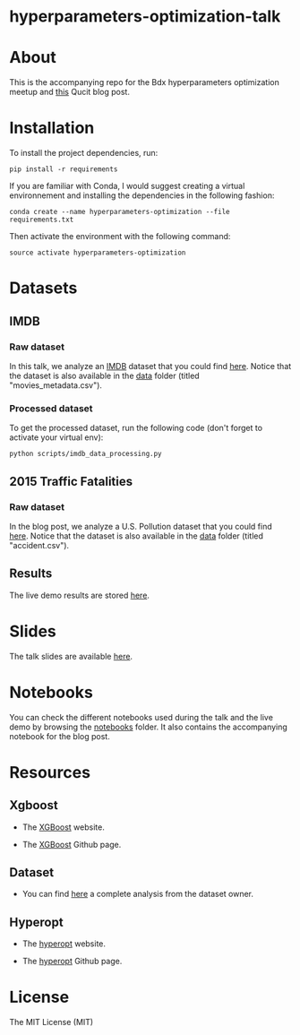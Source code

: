 # hyperparameters-optimization-talk


# About

This is the accompanying repo for the Bdx hyperparameters optimization meetup and [this]() Qucit blog post.



# Installation

To install the project dependencies, run:

`pip install -r requirements`

If you are familiar with Conda, I would suggest creating a virtual environnement
and installing the dependencies in the following fashion:

`conda create --name hyperparameters-optimization --file requirements.txt`

Then activate the environment with the following command:

`source activate hyperparameters-optimization`


# Datasets

## IMDB

### Raw dataset

In this talk, we analyze an [IMDB](http://www.imdb.com/) dataset that you could find [here](https://www.kaggle.com/deepmatrix/imdb-5000-movie-dataset).
Notice that the dataset is also available in the [data](/data) folder (titled "movies_metadata.csv").

### Processed dataset

To get the processed dataset, run the following code
(don't forget to activate your virtual env):

```
python scripts/imdb_data_processing.py
```

## 2015 Traffic Fatalities

### Raw dataset

In the blog post, we analyze a U.S. Pollution dataset that you could find [here](https://www.kaggle.com/nhtsa/2015-traffic-fatalities).
Notice that the dataset is also available in the [data](/data) folder
(titled "accident.csv").

## Results

The live demo results are stored [here](/data/hyperparameters_selection_results.csv).

# Slides

The talk slides are available [here](talk_slides.pdf).

# Notebooks

You can check the different notebooks used during the talk and the live demo by browsing the [notebooks](/notebooks) folder. It also contains the accompanying
notebook for the blog post.

# Resources

## Xgboost

* The [XGBoost](https://xgboost.readthedocs.io/en/latest/) website.

* The [XGBoost](https://github.com/dmlc/xgboost) Github page.

## Dataset

* You can find  [here](https://blog.nycdatascience.com/student-works/machine-learning/movie-rating-prediction/) a complete analysis from the dataset owner.  

## Hyperopt

* The [hyperopt](https://jaberg.github.io/hyperopt/) website.

* The [hyperopt](https://github.com/hyperopt/hyperopt) Github page.

# License

The MIT License (MIT)
